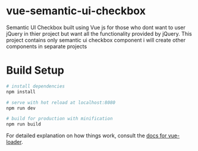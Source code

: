 
# vue-semantic-ui-checkbox
Semantic UI Checkbox built using Vue js for those who dont want to user jQuery in thier project but want all the functionality provided by jQuery. This project contains only semantic ui checkbox component i will create other components in separate projects

# Build Setup

``` bash
# install dependencies
npm install

# serve with hot reload at localhost:8080
npm run dev

# build for production with minification
npm run build
```

For detailed explanation on how things work, consult the [docs for vue-loader](http://vuejs.github.io/vue-loader).
